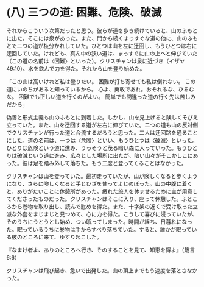 # (八) 三つの道: 困難、危険、破滅

それからこういう次第だったと思う。彼らが道を歩き続けていると、山のふもとに出た。そこには泉があった。また、門から続くまっすぐな道の他に、山のふもとで二つの道が枝分かれしていた。ひとつは山を左に迂回し、もうひとつは右に迂回していた。けれども、真ん中の狭い道は、まっすぐに山の上へと伸びていた（この道の名前は〈困難〉といった）。クリスチャンは泉に近づき（イザヤ49:10）、水を飲んで力を得た。それから山を登り始めた。

「この山は高いけれど私は登りたい。
困難が打ち寄せても私は倒れない。
この道にいのちがあると知っているから。
心よ、勇敢であれ。おそれるな、ひるむな。
困難でも正しい道を行くのがよい。
簡単でも間違った道の行く先は苦しみだから」

偽善と形式主義も山のふもとに到着した。しかし、山を見上げると険しくそびえ立っていた。また、山を迂回する道が左右に伸びていた。二つの道も山の反対側でクリスチャンが行った道と合流するだろうと思った。二人は迂回路を通ることにした。道の名前は、一つは〈危険〉といい、もうひとつは〈破滅〉といった。ひとりは危険という道に進み、うっそうと茂る暗い森に入っていった。もうひとりは破滅という道に進み、広々とした場所に出たが、暗い山々がそこかしこにあった。彼は足を踏み外して落ちた。もう二度と登ってくることはなかった。

クリスチャンは山を登っていた。最初走っていたが、山が険しくなると歩くようになり、さらに険しくなると手とひざを使ってよじのぼった。山の中腹に着くと、ありがたいことに休憩所があった。疲れた旅人を休ませるために主が用意してくださったものだった。クリスチャンはそこに入り、座って休憩した。ふところから巻物を取り出し、読んで慰めを得た。また、十字架の近くで受け取った立派な外套をまじまじと見つめて、心に力を得た。こうして喜びに浸っていたが、そのうちにうとうとし始め、つい眠ってしまった。時間が経ち、日暮れになった。眠っているうちに巻物は手からすべり落ちていた。すると、誰かが眠っている彼のところに来て、ゆすり起こした。

『なまけ者よ、ありのところへ行き、そのすることを見て、知恵を得よ』（箴言6:6）

クリスチャンは飛び起き、急いで出発した。山の頂上までもう速度を落とさなかった。
